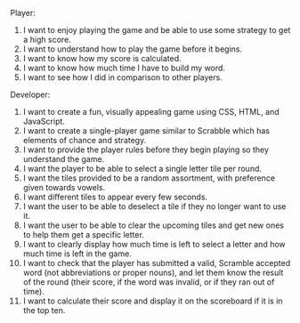 Player:
1. I want to enjoy playing the game and be able to use some strategy to get a high score.
2. I want to understand how to play the game before it begins.
3. I want to know how my score is calculated.
4. I want to know how much time I have to build my word.
5. I want to see how I did in comparison to other players.

Developer:
1. I want to create a fun, visually appealing game using CSS, HTML, and JavaScript.
2. I want to create a single-player game similar to Scrabble which has elements of chance and strategy.
3. I want to provide the player rules before they begin playing so they understand the game.
4. I want the player to be able to select a single letter tile per round.
5. I want the tiles provided to be a random assortment, with preference given towards vowels.
6. I want different tiles to appear every few seconds.
7. I want the user to be able to deselect a tile if they no longer want to use it.
8. I want the user to be able to clear the upcoming tiles and get new ones to help them get a specific letter.
9. I want to clearly display how much time is left to select a letter and how much time is left in the game.
10. I want to check that the player has submitted a valid, Scramble accepted word (not abbreviations or proper nouns), and let them know the result of the round (their score, if the word was invalid, or if they ran out of time).
11. I want to calculate their score and display it on the scoreboard if it is in the top ten.
